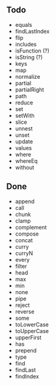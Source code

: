 ## Todo
* equals
* findLastIndex
* flip
* includes
* isFunction (?)
* isString (?)
* keys
* map
* normalize
* partial
* partialRight
* path
* reduce
* set
* setWith
* slice
* unnest
* unset
* update
* values
* where
* whereEq
* without

## Done
* append
* call
* chunk
* clamp
* complement
* compose
* concat
* curry
* curryN
* every
* filter
* head
* max
* min
* none
* pipe
* reject
* reverse
* some
* toLowerCase
* toUpperCase
* upperFirst
* has
* prepend
* type
* find
* findLast
* findIndex
